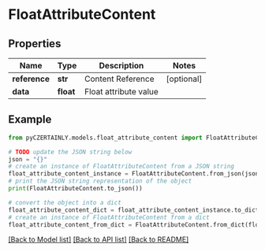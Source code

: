 # FloatAttributeContent


## Properties

Name | Type | Description | Notes
------------ | ------------- | ------------- | -------------
**reference** | **str** | Content Reference | [optional] 
**data** | **float** | Float attribute value | 

## Example

```python
from pyCZERTAINLY.models.float_attribute_content import FloatAttributeContent

# TODO update the JSON string below
json = "{}"
# create an instance of FloatAttributeContent from a JSON string
float_attribute_content_instance = FloatAttributeContent.from_json(json)
# print the JSON string representation of the object
print(FloatAttributeContent.to_json())

# convert the object into a dict
float_attribute_content_dict = float_attribute_content_instance.to_dict()
# create an instance of FloatAttributeContent from a dict
float_attribute_content_from_dict = FloatAttributeContent.from_dict(float_attribute_content_dict)
```
[[Back to Model list]](../README.md#documentation-for-models) [[Back to API list]](../README.md#documentation-for-api-endpoints) [[Back to README]](../README.md)


